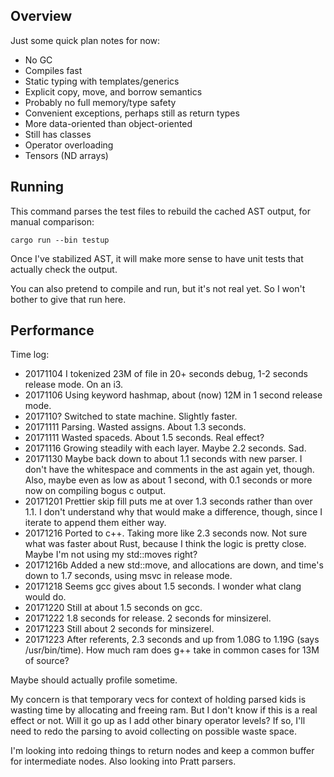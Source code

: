 ## Overview

Just some quick plan notes for now:

- No GC
- Compiles fast
- Static typing with templates/generics
- Explicit copy, move, and borrow semantics
- Probably no full memory/type safety
- Convenient exceptions, perhaps still as return types
- More data-oriented than object-oriented
- Still has classes
- Operator overloading
- Tensors (ND arrays)


## Running

This command parses the test files to rebuild the cached AST output, for manual
comparison:

```
cargo run --bin testup
```

Once I've stabilized AST, it will make more sense to have unit tests that
actually check the output.

You can also pretend to compile and run, but it's not real yet.
So I won't bother to give that run here.


## Performance

Time log:
- 20171104 I tokenized 23M of file in 20+ seconds debug, 1-2 seconds release
  mode.
  On an i3.
- 20171106 Using keyword hashmap, about (now) 12M in 1 second release mode.
- 2017110? Switched to state machine. Slightly faster.
- 20171111 Parsing. Wasted assigns. About 1.3 seconds.
- 20171111 Wasted spaceds. About 1.5 seconds. Real effect?
- 20171116 Growing steadily with each layer. Maybe 2.2 seconds. Sad.
- 20171130 Maybe back down to about 1.1 seconds with new parser.
  I don't have the whitespace and comments in the ast again yet, though.
  Also, maybe even as low as about 1 second, with 0.1 seconds or more now on
  compiling bogus c output.
- 20171201 Prettier skip fill puts me at over 1.3 seconds rather than over 1.1.
  I don't understand why that would make a difference, though, since I iterate
  to append them either way.
- 20171216 Ported to c++. Taking more like 2.3 seconds now.
  Not sure what was faster about Rust, because I think the logic is pretty
  close.
  Maybe I'm not using my std::moves right?
- 20171216b Added a new std::move, and allocations are down, and time's down to
  1.7 seconds, using msvc in release mode.
- 20171218 Seems gcc gives about 1.5 seconds. I wonder what clang would do.
- 20171220 Still at about 1.5 seconds on gcc.
- 20171222 1.8 seconds for release. 2 seconds for minsizerel.
- 20171223 Still about 2 seconds for minsizerel.
- 20171223 After referents, 2.3 seconds and up from 1.08G to 1.19G
  (says /usr/bin/time).
  How much ram does g++ take in common cases for 13M of source?

Maybe should actually profile sometime.

My concern is that temporary vecs for context of holding parsed kids is wasting
time by allocating and freeing ram.
But I don't know if this is a real effect or not.
Will it go up as I add other binary operator levels?
If so, I'll need to redo the parsing to avoid collecting on possible waste
space.

I'm looking into redoing things to return nodes and keep a common buffer for
intermediate nodes.
Also looking into Pratt parsers.
